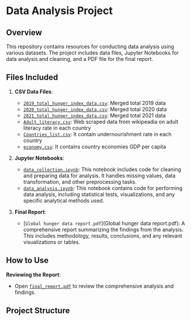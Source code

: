 # Data Analysis Project

## Overview

This repository contains resources for conducting data analysis using various datasets. The project includes data files, Jupyter Notebooks for data analysis and cleaning, and a PDF file for the final report.

## Files Included

1. **CSV Data Files**: 
   - [`2019_total_hunger_index_data.csv`](2019_total_hunger_index_data.csv): Merged total 2019 data
   - [`2020_total_hunger_index_data.csv`](2020_total_hunger_index_data.csv): Merged total 2020 data
   - [`2021_total_hunger_index_data.csv`](2021_total_hunger_index_data.csv): Merged total 2021 data
   - [`Adult_literacy.csv`](Adult_literacy.csv): Web scraped data from wikipeadia on adult literacy rate in each country
   - [`Countries_list.csv`](Countries_list.csv): It contain undernourishment rate in each country
   - [`economy.csv`](economy.csv): It contains country economies GDP per capita
2. **Jupyter Notebooks**:
   - [`data_collection.ipynb`](data_collection.ipynb): This notebook includes code for cleaning and preparing data for analysis. It handles missing values, data transformation, and other preprocessing tasks.
   - [`data_analysis.ipynb`](data_analysis.ipynb): This notebook contains code for performing data analysis, including statistical tests, visualizations, and any specific analytical methods used.

3. **Final Report**:
   - [`Global hunger data report.pdf`](Global hunger data report.pdf): A comprehensive report summarizing the findings from the analysis. This includes methodology, results, conclusions, and any relevant visualizations or tables.

## How to Use

**Reviewing the Report**:
   - Open [`final_report.pdf`](reports/final_report.pdf) to review the comprehensive analysis and findings.

## Project Structure


